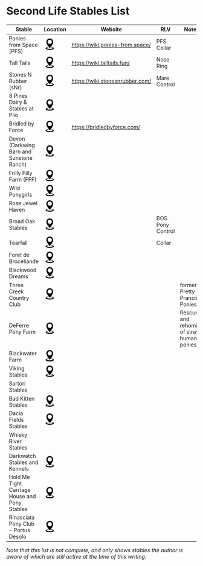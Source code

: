 # Second Life Stables List

| Stable | Location | Website | RLV | Notes |
| ------ | -------- | ------- | --- | ----- | 
| Ponies from Space (PFS) | [![LM link](/assets/loc-pin.jpg)](https://maps.secondlife.com/secondlife/Bella%20Amicizia/111/6/33) | <https://wiki.ponies-from.space/> | PFS Collar | |
| Tall Tails | [![LM link](/assets/loc-pin.jpg)](https://maps.secondlife.com/secondlife/Tall%20Tails%20Meadow/90/183/26) | <https://wiki.talltails.fun/> | Nose Ring | |
| Stones N Rubber (sNr) | [![LM link](/assets/loc-pin.jpg)](https://maps.secondlife.com/secondlife/Kinky%20Magic/78/4/21) | <https://wiki.stonesnrubber.com/> | Mare Control | |
| 8 Pines Dairy & Stables at Plio | [![LM link](/assets/loc-pin.jpg)](https://maps.secondlife.com/secondlife/Plio/8/98/44) | | | |
| Bridled by Force | [![LM link](/assets/loc-pin.jpg)](https://maps.secondlife.com/secondlife/Gordburg/13/134/23) | <https://bridledbyforce.com/> | | |
| Devon (Darkwing Barn and Sunstone Ranch) | [![LM link](/assets/loc-pin.jpg)](https://maps.secondlife.com/secondlife/Devon%20Dream/169/147/2003) | | | |
| Frilly Filly Farm (FFF) | [![LM link](/assets/loc-pin.jpg)](https://maps.secondlife.com/secondlife/Bulgogi/102/158/86) | | | |
| Wild Ponygirls | [![LM link](/assets/loc-pin.jpg)](https://maps.secondlife.com/secondlife/The%20Farthest%20Shore/127/121/22) | | | |
| Rose Jewel Haven | [![LM link](/assets/loc-pin.jpg)](http://maps.secondlife.com/secondlife/Rose%20Jewel%20Haven/128/128/22) | | | |
| Broad Oak Stables | [![LM link](/assets/loc-pin.jpg)](https://maps.secondlife.com/secondlife/Borgatti/190/216/0) | | BOS Pony Control | |
| Tearfall | [![LM link](/assets/loc-pin.jpg)](https://maps.secondlife.com/secondlife/Tearfall/175/154/25) | | Collar | |
| Foret de Broceliande | [![LM link](/assets/loc-pin.jpg)](http://maps.secondlife.com/secondlife/Broceliande/53/142/30) | | | |
| Blackwood Dreams | [![LM link](/assets/loc-pin.jpg)](http://maps.secondlife.com/secondlife/Blackwood%20Dreams/224/6/23) | | | |
| Three Creek Country Club | [![LM link](/assets/loc-pin.jpg)](http://maps.secondlife.com/secondlife/Sarahs%20Island/66/15/22) | | | formerly Pretty Prancing Ponies |
| DeFerre Pony Farm | [![LM link](/assets/loc-pin.jpg)](https://maps.secondlife.com/secondlife/Jaraded/56/25/23) | | | Rescue and rehoming of stray human ponies |
| Blackwater Farm | [![LM link](/assets/loc-pin.jpg)](http://maps.secondlife.com/secondlife/Blackwater%20Farm/100/9/1248) | | | |
| Viking Stables | [![LM link](/assets/loc-pin.jpg)](https://maps.secondlife.com/secondlife/Crazy%20Sweeties%20Island/54/24/21) | | | |
| Sartori Stables | | | | |
| Bad Kitten Stables | [![LM link](/assets/loc-pin.jpg)](https://maps.secondlife.com/secondlife/Bad%20Kitty/32/148/22) | | | |
| Dacia Fields Stables | [![LM link](/assets/loc-pin.jpg)](https://maps.secondlife.com/secondlife/Kochoomo/128/128/0) | | | |
| Whisky River Stables | | | | |
| Darkwatch Stables and Kennels | [![LM link](/assets/loc-pin.jpg)](https://maps.secondlife.com/secondlife/Doi/221/62/68) | | | |
| Hold Me Tight Carriage House and Pony Stables | [![LM link](/assets/loc-pin.jpg)](https://maps.secondlife.com/secondlife/Coralia/31/191/41) | | | |
| Rinasciata Pony Club - Portus Desolo | [![LM link](/assets/loc-pin.jpg)](http://maps.secondlife.com/secondlife/Fenice/65/96/1001) | | | |

_Note that this list is not complete, and only shows stables the author is aware of which are still active at the time of this writing._

<!--
## Retired Stables
-->
